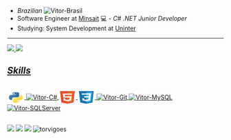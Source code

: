  - <em>Brazilian</em> <img align="justify" alt="Vitor-Brasil" height="35" width="35" src="https://c.tenor.com/8HnIptQE400AAAAi/brazil-flag.gif">
 - Software Engineer at <a href="https://www.minsait.com/pt" target="_blank" rel="external">Minsait</a> 💻 - <em>C# .NET Junior Developer</em>
 - Studying: System Development at <a href="https://www.uninter.com/">Uninter</a>
 <hr>

 <div>
  <a href="https://github.com/torvigoes">
  <img height="180em" src="https://github-readme-stats.vercel.app/api?username=torvigoes&show_icons=true&theme=gotham&include_all_commits=true&count_private=true"/>
  <img height="180em" src="https://github-readme-stats.vercel.app/api/top-langs/?username=torvigoes&layout=compact&langs_count=7&theme=tokyonight"/>
</div>
  
 ## <em>Skills</em>
<div style="display: inline_block"><br>
  <img align="center" alt="Vitor-Python" height="30" width="40" src="https://raw.githubusercontent.com/devicons/devicon/master/icons/python/python-original.svg">
  <img align="center" alt ="Vitor-C#" height="30" width="40" src="https://cdn.jsdelivr.net/gh/devicons/devicon/icons/csharp/csharp-original.svg" />
  <img align="center" alt="Vitor-HTML" height="30" width="40" src="https://raw.githubusercontent.com/devicons/devicon/master/icons/html5/html5-original.svg">
  <img align="center" alt="Vitor-CSS" height="30" width="40" src="https://raw.githubusercontent.com/devicons/devicon/master/icons/css3/css3-original.svg">
  <img align="center" alt="Vitor-Git" height="30" width="40" src="https://cdn.jsdelivr.net/gh/devicons/devicon/icons/git/git-original.svg">
  <img align="center" alt="Vitor-MySQL" height="30" width="40" src="https://cdn.jsdelivr.net/gh/devicons/devicon/icons/mysql/mysql-original-wordmark.svg">
  <img align="center" alt="Vitor-SQLServer" height="30" width="40" src="https://cdn.jsdelivr.net/gh/devicons/devicon/icons/microsoftsqlserver/microsoftsqlserver-plain.svg">

 
 ##

 
  

 <div>
   <a href="https://www.linkedin.com/in/vitor-neves-g%C3%B3es-8720111ba/" target="_blank"><img src="https://img.shields.io/badge/-LinkedIn-%230077B5?style=for-the-badge&logo=linkedin&logoColor=white" target="_blank"></a> 
  <a href = "mailto:vitornevesgoes@gmail.com"><img src="https://img.shields.io/badge/-Gmail-%23333?style=for-the-badge&logo=gmail&logoColor=white" target="_blank"></a>
  <a href="https://instagram.com/torvigoes" target="_blank"><img src="https://img.shields.io/badge/-Instagram-%23E4405F?style=for-the-badge&logo=instagram&logoColor=white" target="_blank"></a>
  <img src="https://komarev.com/ghpvc/?username=torvigoes&color=blue" alt="torvigoes"/> 
   
</div>
